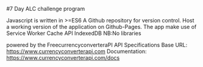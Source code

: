 #7 Day ALC challenge program

Javascript is written in >=ES6
A Github repository for version control.
Host a working version of the application on Github-Pages.
The app make use of
Service Worker
Cache API
IndexedDB
NB:No libraries



powered by the FreecurrencyconverteraPI
API Specifications
Base URL: https://www.currencyconverterapi.com
Documentation: https://www.currencyconverterapi.com/docs

